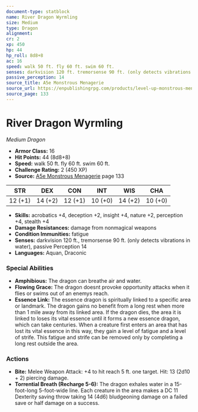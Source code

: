 ```yaml
---
document-type: statblock
name: River Dragon Wyrmling
size: Medium
type: Dragon
alignment: 
cr: 2
xp: 450
hp: 44
hp_roll: 8d8+8
ac: 16
speed: walk 50 ft. fly 60 ft. swim 60 ft.
senses: darkvision 120 ft. tremorsense 90 ft. (only detects vibrations in water) 
passive_perception: 14
source_title: A5e Monstrous Menagerie
source_url: https://enpublishingrpg.com/products/level-up-monstrous-menagerie-a5e
source_page: 133
---
```


# River Dragon Wyrmling

*Medium* *Dragon*

- **Armor Class:** 16
- **Hit Points:** 44 (8d8+8)
- **Speed:** walk 50 ft. fly 60 ft. swim 60 ft.
- **Challenge Rating:** 2 (450 XP)
- **Source:** [A5e Monstrous Menagerie](https://enpublishingrpg.com/products/level-up-monstrous-menagerie-a5e) page 133

| STR | DEX | CON | INT | WIS | CHA |
| --- | --- | --- | --- | --- | --- |
| 12 (+1) | 14 (+2) | 12 (+1) | 10 (+0) | 14 (+2) | 10 (+0) |

- **Skills:** acrobatics +4, deception +2, insight +4, nature +2, perception +4, stealth +4
- **Damage Resistances:** damage from nonmagical weapons
- **Condition Immunities:** fatigue
- **Senses:** darkvision 120 ft., tremorsense 90 ft. (only detects vibrations in water), passive Perception 14
- **Languages:** Aquan, Draconic

### Special Abilities

- **Amphibious:** The dragon can breathe air and water.
- **Flowing Grace:** The dragon doesnt provoke opportunity attacks when it flies or swims out of an enemys reach.
- **Essence Link:** The essence dragon is spiritually linked to a specific area or landmark. The dragon gains no benefit from a long rest when more than 1 mile away from its linked area. If the dragon dies, the area it is linked to loses its vital essence until it forms a new essence dragon, which can take centuries. When a creature first enters an area that has lost its vital essence in this way, they gain a level of fatigue and a level of strife. This fatigue and strife can be removed only by completing a long rest outside the area.

### Actions

- **Bite:** Melee Weapon Attack: +4 to hit  reach 5 ft.  one target. Hit: 13 (2d10 + 2) piercing damage.
- **Torrential Breath (Recharge 5-6):** The dragon exhales water in a 15-foot-long  5-foot-wide line. Each creature in the area makes a DC 11 Dexterity saving throw  taking 14 (4d6) bludgeoning damage on a failed save or half damage on a success.
